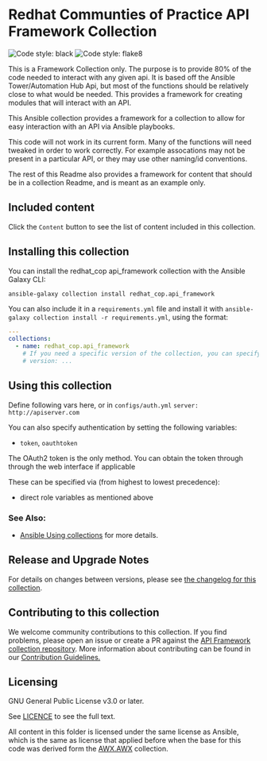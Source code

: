 # Redhat Communties of Practice API Framework Collection

![Code style: black](https://img.shields.io/badge/code%20style-black-000000.svg)
![Code style: flake8](https://img.shields.io/badge/Code%20style-flake8-orange)
<!-- Further CI badges go here as above -->

This is a Framework Collection only. The purpose is to provide 80% of the code needed to interact with any given api. It is based off the Ansible Tower/Automation Hub Api, but most of the functions should be relatively close to what would be needed. This provides a framework for creating modules that will interact with an API.

This Ansible collection provides a framework for a collection to allow for easy interaction with an API via Ansible playbooks.

This code will not work in its current form. Many of the functions will need tweaked in order to work correctly. For example assocations may not be present in a particular API, or they may use other naming/id conventions.

The rest of this Readme also provides a framework for content that should be in a collection Readme, and is meant as an example only.

## Included content

Click the `Content` button to see the list of content included in this collection.

## Installing this collection

You can install the redhat_cop api_framework collection with the Ansible Galaxy CLI:

    ansible-galaxy collection install redhat_cop.api_framework

You can also include it in a `requirements.yml` file and install it with `ansible-galaxy collection install -r requirements.yml`, using the format:

```yaml
---
collections:
  - name: redhat_cop.api_framework
    # If you need a specific version of the collection, you can specify like this:
    # version: ...
```

## Using this collection
Define following vars here, or in `configs/auth.yml`
`server: http://apiserver.com`

You can also specify authentication by setting the following variables:
 - `token`, `oauthtoken`

The OAuth2 token is the only method. You can obtain the token through through the web interface if applicable

These can be specified via (from highest to lowest precedence):

 - direct role variables as mentioned above

### See Also:

* [Ansible Using collections](https://docs.ansible.com/ansible/latest/user_guide/collections_using.html) for more details.

## Release and Upgrade Notes
For details on changes between versions, please see [the changelog for this collection](CHANGELOG.rst).

## Contributing to this collection

We welcome community contributions to this collection. If you find problems, please open an issue or create a PR against the [API Framework collection repository](https://github.com/redhat-cop/api_framework).
More information about contributing can be found in our [Contribution Guidelines.](https://github.com/redhat-cop/api_framework/blob/devel/.github/CONTRIBUTING.md)

## Licensing
GNU General Public License v3.0 or later.

See [LICENCE](https://www.gnu.org/licenses/gpl-3.0.txt) to see the full text.

All content in this folder is licensed under the same license as Ansible,
which is the same as license that applied before when the base for this
code was derived form the [AWX.AWX](https://galaxy.ansible.com/awx/awx) collection.
